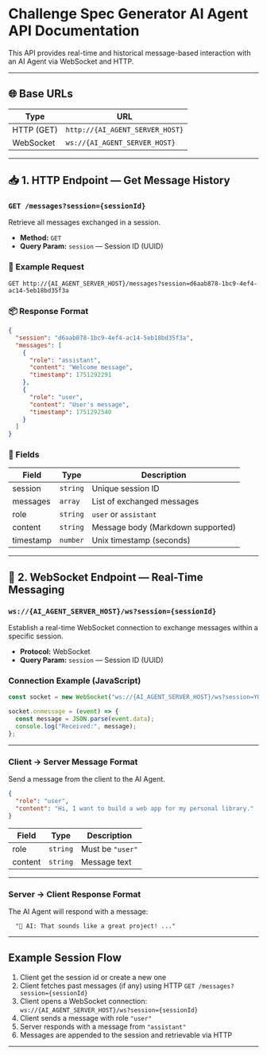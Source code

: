 # Challenge Spec Generator AI Agent API Documentation

This API provides real-time and historical message-based interaction with an AI Agent via WebSocket and HTTP.

---

## 🌐 Base URLs

| Type         | URL                                 |
|--------------|--------------------------------------|
| HTTP (GET)   | `http://{AI_AGENT_SERVER_HOST}`      |
| WebSocket    | `ws://{AI_AGENT_SERVER_HOST}`        |

---

## 📥 1. HTTP Endpoint — Get Message History

### `GET /messages?session={sessionId}`

Retrieve all messages exchanged in a session.

- **Method:** `GET`
- **Query Param:** `session` — Session ID (UUID)

### 🔄 Example Request

```http
GET http://{AI_AGENT_SERVER_HOST}/messages?session=d6aab878-1bc9-4ef4-ac14-5eb18bd35f3a
```

### 📦 Response Format

```json
{
  "session": "d6aab878-1bc9-4ef4-ac14-5eb18bd35f3a",
  "messages": [
    {
      "role": "assistant",
      "content": "Welcome message",
      "timestamp": 1751292291
    },
    {
      "role": "user",
      "content": "User's message",
      "timestamp": 1751292540
    }
  ]
}
```

### 📝 Fields

| Field     | Type     | Description                        |
|-----------|----------|------------------------------------|
| session   | `string` | Unique session ID                  |
| messages  | `array`  | List of exchanged messages         |
| role      | `string` | `user` or `assistant`              |
| content   | `string` | Message body (Markdown supported)  |
| timestamp | `number` | Unix timestamp (seconds)           |

---

## 🔌 2. WebSocket Endpoint — Real-Time Messaging

### `ws://{AI_AGENT_SERVER_HOST}/ws?session={sessionId}`

Establish a real-time WebSocket connection to exchange messages within a specific session.

- **Protocol:** WebSocket
- **Query Param:** `session` — Session ID (UUID)

### Connection Example (JavaScript)

```js
const socket = new WebSocket("ws://{AI_AGENT_SERVER_HOST}/ws?session=YOUR_SESSION_ID");

socket.onmessage = (event) => {
  const message = JSON.parse(event.data);
  console.log("Received:", message);
};
```

---

### Client → Server Message Format

Send a message from the client to the AI Agent.

```json
{
  "role": "user",
  "content": "Hi, I want to build a web app for my personal library."
}
```

| Field   | Type     | Description                        |
|---------|----------|------------------------------------|
| role    | `string` | Must be `"user"`                   |
| content | `string` | Message text                       |

---

### Server → Client Response Format

The AI Agent will respond with a message:

```
  "🤖 AI: That sounds like a great project! ..."
```

---

## Example Session Flow

1. Client get the session id or create a new one
2. Client fetches past messages (if any) using HTTP `GET /messages?session={sessionId}`
3. Client opens a WebSocket connection:  
   `ws://{AI_AGENT_SERVER_HOST}/ws?session={sessionId}`
4. Client sends a message with role `"user"`
5. Server responds with a message from `"assistant"`
6. Messages are appended to the session and retrievable via HTTP

---